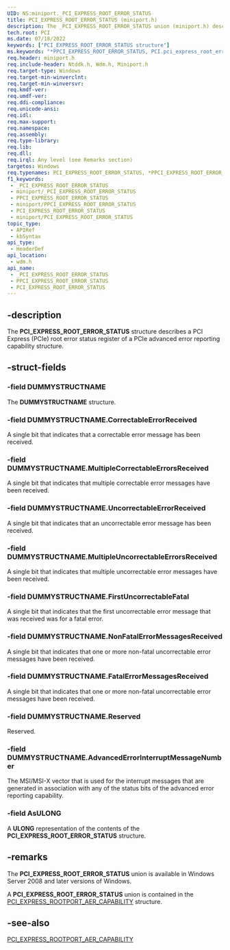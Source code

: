 ```yaml
---
UID: NS:miniport._PCI_EXPRESS_ROOT_ERROR_STATUS
title: PCI_EXPRESS_ROOT_ERROR_STATUS (miniport.h)
description: The _PCI_EXPRESS_ROOT_ERROR_STATUS union (miniport.h) describes a PCI Express (PCIe) root error status register for advanced error reporting.
tech.root: PCI
ms.date: 07/18/2022
keywords: ["PCI_EXPRESS_ROOT_ERROR_STATUS structure"]
ms.keywords: "*PPCI_EXPRESS_ROOT_ERROR_STATUS, PCI.pci_express_root_error_status, PCI_EXPRESS_ROOT_ERROR_STATUS, PCI_EXPRESS_ROOT_ERROR_STATUS union [Buses], PPCI_EXPRESS_ROOT_ERROR_STATUS, PPCI_EXPRESS_ROOT_ERROR_STATUS union pointer [Buses], _PCI_EXPRESS_ROOT_ERROR_STATUS, pci_struct_8b730780-dc4a-4873-8efd-fb6df47f7c8f.xml, wdm/PCI_EXPRESS_ROOT_ERROR_STATUS, wdm/PPCI_EXPRESS_ROOT_ERROR_STATUS"
req.header: miniport.h
req.include-header: Ntddk.h, Wdm.h, Miniport.h
req.target-type: Windows
req.target-min-winverclnt: 
req.target-min-winversvr: 
req.kmdf-ver: 
req.umdf-ver: 
req.ddi-compliance: 
req.unicode-ansi: 
req.idl: 
req.max-support: 
req.namespace: 
req.assembly: 
req.type-library: 
req.lib: 
req.dll: 
req.irql: Any level (see Remarks section)
targetos: Windows
req.typenames: PCI_EXPRESS_ROOT_ERROR_STATUS, *PPCI_EXPRESS_ROOT_ERROR_STATUS
f1_keywords:
 - _PCI_EXPRESS_ROOT_ERROR_STATUS
 - miniport/_PCI_EXPRESS_ROOT_ERROR_STATUS
 - PPCI_EXPRESS_ROOT_ERROR_STATUS
 - miniport/PPCI_EXPRESS_ROOT_ERROR_STATUS
 - PCI_EXPRESS_ROOT_ERROR_STATUS
 - miniport/PCI_EXPRESS_ROOT_ERROR_STATUS
topic_type:
 - APIRef
 - kbSyntax
api_type:
 - HeaderDef
api_location:
 - wdm.h
api_name:
 - _PCI_EXPRESS_ROOT_ERROR_STATUS
 - PPCI_EXPRESS_ROOT_ERROR_STATUS
 - PCI_EXPRESS_ROOT_ERROR_STATUS
---
```


## -description

The **PCI_EXPRESS_ROOT_ERROR_STATUS** structure describes a PCI Express (PCIe) root error status register of a PCIe advanced error reporting capability structure.

## -struct-fields

### -field DUMMYSTRUCTNAME

The **DUMMYSTRUCTNAME** structure.

### -field DUMMYSTRUCTNAME.CorrectableErrorReceived

A single bit that indicates that a correctable error message has been received.

### -field DUMMYSTRUCTNAME.MultipleCorrectableErrorsReceived

A single bit that indicates that multiple correctable error messages have been received.

### -field DUMMYSTRUCTNAME.UncorrectableErrorReceived

A single bit that indicates that an uncorrectable error message has been received.

### -field DUMMYSTRUCTNAME.MultipleUncorrectableErrorsReceived

A single bit that indicates that multiple uncorrectable error messages have been received.

### -field DUMMYSTRUCTNAME.FirstUncorrectableFatal

A single bit that indicates that the first uncorrectable error message that was received was for a fatal error.

### -field DUMMYSTRUCTNAME.NonFatalErrorMessagesReceived

A single bit that indicates that one or more non-fatal uncorrectable error messages have been received.

### -field DUMMYSTRUCTNAME.FatalErrorMessagesReceived

A single bit that indicates that one or more non-fatal uncorrectable error messages have been received.

### -field DUMMYSTRUCTNAME.Reserved

Reserved.

### -field DUMMYSTRUCTNAME.AdvancedErrorInterruptMessageNumber

The MSI/MSI-X vector that is used for the interrupt messages that are generated in association with any of the status bits of the advanced error reporting capability.

### -field AsULONG

A **ULONG** representation of the contents of the **PCI_EXPRESS_ROOT_ERROR_STATUS** structure.

## -remarks

The **PCI_EXPRESS_ROOT_ERROR_STATUS** union is available in Windows Server 2008 and later versions of Windows.

A **PCI_EXPRESS_ROOT_ERROR_STATUS** union is contained in the [PCI_EXPRESS_ROOTPORT_AER_CAPABILITY](../wdm/ns-wdm-_pci_express_rootport_aer_capability.md) structure.

## -see-also

[PCI_EXPRESS_ROOTPORT_AER_CAPABILITY](../wdm/ns-wdm-_pci_express_rootport_aer_capability.md)
